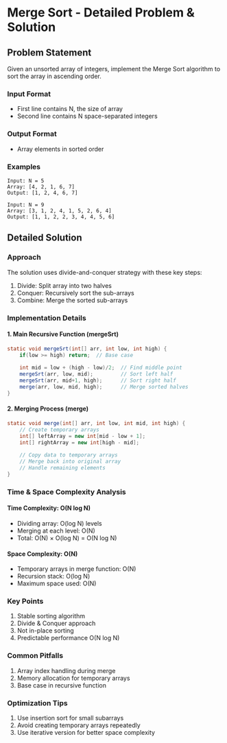 # Merge Sort - Detailed Problem & Solution

## Problem Statement
Given an unsorted array of integers, implement the Merge Sort algorithm to sort the array in ascending order.

### Input Format
- First line contains N, the size of array
- Second line contains N space-separated integers

### Output Format
- Array elements in sorted order

### Examples
```
Input: N = 5
Array: [4, 2, 1, 6, 7]
Output: [1, 2, 4, 6, 7]

Input: N = 9
Array: [3, 1, 2, 4, 1, 5, 2, 6, 4]
Output: [1, 1, 2, 2, 3, 4, 4, 5, 6]
```

## Detailed Solution

### Approach
The solution uses divide-and-conquer strategy with these key steps:
1. Divide: Split array into two halves
2. Conquer: Recursively sort the sub-arrays
3. Combine: Merge the sorted sub-arrays

### Implementation Details

#### 1. Main Recursive Function (mergeSrt)
```java
static void mergeSrt(int[] arr, int low, int high) {
    if(low >= high) return;  // Base case
    
    int mid = low + (high - low)/2;  // Find middle point
    mergeSrt(arr, low, mid);         // Sort left half
    mergeSrt(arr, mid+1, high);      // Sort right half
    merge(arr, low, mid, high);      // Merge sorted halves
}
```

#### 2. Merging Process (merge)
```java
static void merge(int[] arr, int low, int mid, int high) {
    // Create temporary arrays
    int[] leftArray = new int[mid - low + 1];
    int[] rightArray = new int[high - mid];
    
    // Copy data to temporary arrays
    // Merge back into original array
    // Handle remaining elements
}
```

### Time & Space Complexity Analysis

#### Time Complexity: O(N log N)
- Dividing array: O(log N) levels
- Merging at each level: O(N)
- Total: O(N) × O(log N) = O(N log N)

#### Space Complexity: O(N)
- Temporary arrays in merge function: O(N)
- Recursion stack: O(log N)
- Maximum space used: O(N)

### Key Points
1. Stable sorting algorithm
2. Divide & Conquer approach
3. Not in-place sorting
4. Predictable performance O(N log N)

### Common Pitfalls
1. Array index handling during merge
2. Memory allocation for temporary arrays
3. Base case in recursive function

### Optimization Tips
1. Use insertion sort for small subarrays
2. Avoid creating temporary arrays repeatedly
3. Use iterative version for better space complexity
